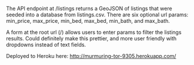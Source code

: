 The API endpoint at /listings returns a GeoJSON of listings that were seeded into a database from listings.csv. There are six optional url params: min_price, max_price, min_bed, max_bed, min_bath, and max_bath.

A form at the root url (/) allows users to enter params to filter the listings results. Could definitely make this prettier, and more user friendly with dropdowns instead of text fields.

Deployed to Heroku here: http://murmuring-tor-9305.herokuapp.com/